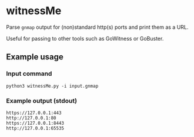 # witnessMe
Parse `gnmap` output for (non)standard http(s) ports and print them as a URL.

Useful for passing to other tools such as GoWitness or GoBuster.

## Example usage
### Input command
```
python3 witnessMe.py -i input.gnmap
```
### Example output (stdout)
```
https://127.0.0.1:443
http://127.0.0.1:80
https://127.0.0.1:8443
http://127.0.0.1:65535
```
